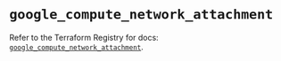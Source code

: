 # `google_compute_network_attachment`

Refer to the Terraform Registry for docs: [`google_compute_network_attachment`](https://registry.terraform.io/providers/hashicorp/google/6.34.1/docs/resources/compute_network_attachment).

